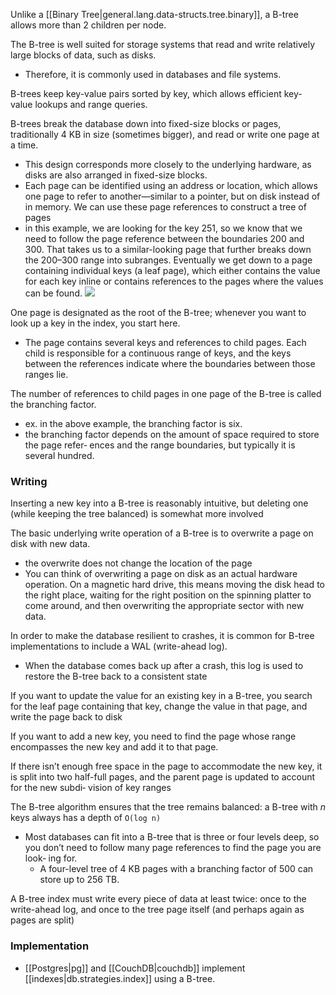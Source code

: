 
Unlike a [[Binary Tree|general.lang.data-structs.tree.binary]], a B-tree allows more than 2 children per node.

The B-tree is well suited for storage systems that read and write relatively large blocks of data, such as disks. 
- Therefore, it is commonly used in databases and file systems.

B-trees keep key-value pairs sorted by key, which allows efficient key- value lookups and range queries.

B-trees break the database down into fixed-size blocks or pages, traditionally 4 KB in size (sometimes bigger), and read or write one page at a time. 
- This design corresponds more closely to the underlying hardware, as disks are also arranged in fixed-size blocks.
- Each page can be identified using an address or location, which allows one page to refer to another—similar to a pointer, but on disk instead of in memory. We can use these page references to construct a tree of pages
- in this example, we are looking for the key 251, so we know that we need to follow the page reference between the boundaries 200 and 300. That takes us to a similar-looking page that further breaks down the 200–300 range into subranges. Eventually we get down to a page containing individual keys (a leaf page), which either contains the value for each key inline or contains references to the pages where the values can be found.
![](/assets/images/2022-03-07-21-19-53.png)

One page is designated as the root of the B-tree; whenever you want to look up a key in the index, you start here.
- The page contains several keys and references to child pages. Each child is responsible for a continuous range of keys, and the keys between the references indicate where the boundaries between those ranges lie.

The number of references to child pages in one page of the B-tree is called the branching factor. 
- ex. in the above example, the branching factor is six.
- the branching factor depends on the amount of space required to store the page refer‐ ences and the range boundaries, but typically it is several hundred.

### Writing
Inserting a new key into a B-tree is reasonably intuitive, but deleting one (while keeping the tree balanced) is somewhat more involved

The basic underlying write operation of a B-tree is to overwrite a page on disk with new data. 
- the overwrite does not change the location of the page
- You can think of overwriting a page on disk as an actual hardware operation. On a magnetic hard drive, this means moving the disk head to the right place, waiting for the right position on the spinning platter to come around, and then overwriting the appropriate sector with new data.

In order to make the database resilient to crashes, it is common for B-tree implementations to include a WAL (write-ahead log).
- When the database comes back up after a crash, this log is used to restore the B-tree back to a consistent state

If you want to update the value for an existing key in a B-tree, you search for the leaf page containing that key, change the value in that page, and write the page back to disk

If you want to add a new key, you need to find the page whose range encompasses the new key and add it to that page.

If there isn’t enough free space in the page to accommodate the new key, it is split into two half-full pages, and the parent page is updated to account for the new subdi‐ vision of key ranges

The B-tree algorithm ensures that the tree remains balanced: a B-tree with *n* keys always has a depth of `O(log n)`
- Most databases can fit into a B-tree that is three or four levels deep, so you don’t need to follow many page references to find the page you are look‐ ing for. 
    - A four-level tree of 4 KB pages with a branching factor of 500 can store up to 256 TB.

A B-tree index must write every piece of data at least twice: once to the write-ahead log, and once to the tree page itself (and perhaps again as pages are split)

### Implementation
- [[Postgres|pg]] and [[CouchDB|couchdb]] implement [[indexes|db.strategies.index]] using a B-tree.